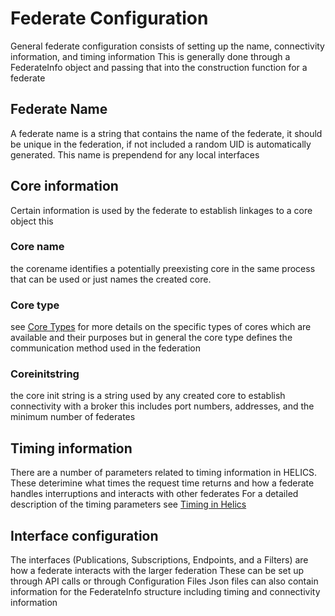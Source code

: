 # Federate Configuration
General federate configuration consists of setting up the name, connectivity information, and timing information
This is generally done through a FederateInfo object and passing that into the construction function for a federate

## Federate Name
A federate name is a string that contains the name of the federate, it should be unique in the federation, if not included a random UID is 
automatically generated.  This name is prependend for any local interfaces

## Core information
Certain information is used by the federate to establish linkages to a core object this
### Core name
 the corename identifies a potentially preexisting core in the same process that can be used
or just names the created core. 

### Core type
see [Core Types](CoreTypes) for more details on the specific types of cores which are available and their purposes
but in general the core type defines the communication method used in the federation

### Coreinitstring
the core init string is a string used by any created core to establish connectivity with a broker
this includes port numbers, addresses, and the minimum number of federates

## Timing information
There are a number of parameters related to timing information in HELICS.  These deterimine what times the request time returns and how a federate handles interruptions and interacts with other federates
For a detailed description of the timing parameters see [Timing in Helics](Timing)

## Interface configuration
The interfaces (Publications, Subscriptions, Endpoints, and a Filters) are how a federate interacts with the larger federation
These can be set up through API calls or through Configuration Files
Json files can also contain information for the FederateInfo structure including timing and connectivity information
